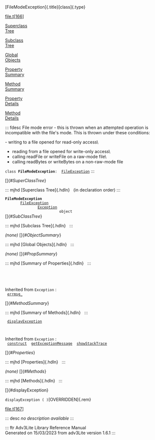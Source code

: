 [FileModeException]{.title}[class]{.type}

[file.t](../file/file.t.html)\[[166](../source/file.t.html#166)\]

[Superclass\
Tree](#_SuperClassTree_)

[Subclass\
Tree](#_SubClassTree_)

[Global\
Objects](#_ObjectSummary_)

[Property\
Summary](#_PropSummary_)

[Method\
Summary](#_MethodSummary_)

[Property\
Details](#_Properties_)

[Method\
Details](#_Methods_)

::: fdesc
File mode error - this is thrown when an attempted operation is
incompatible with the file\'s mode. This is thrown under these
conditions:

\- writing to a file opened for read-only access\
- reading from a file opened for write-only access\
- calling readFile or writeFile on a raw-mode file\
- calling readBytes or writeBytes on a non-raw-mode file

`class `**`FileModeException`**` :   `[`FileException`](../object/FileException.html)
:::

[]{#_SuperClassTree_}

::: mjhd
[Superclass Tree]{.hdln}   (in declaration order)
:::

**`FileModeException`**\
`         `[`FileException`](../object/FileException.html)\
`                 `[`Exception`](../object/Exception.html)\
`                         object`\
[]{#_SubClassTree_}

::: mjhd
[Subclass Tree]{.hdln}  
:::

*(none)* []{#_ObjectSummary_}

::: mjhd
[Global Objects]{.hdln}  
:::

*(none)* []{#_PropSummary_}

::: mjhd
[Summary of Properties]{.hdln}  
:::

` `

` `

Inherited from `Exception` :\
` `[`errmsg_`](../object/Exception.html#errmsg_)`  `

[]{#_MethodSummary_}

::: mjhd
[Summary of Methods]{.hdln}  
:::

` `[`displayException`](#displayException)`  `

` `

Inherited from `Exception` :\
` `[`construct`](../object/Exception.html#construct)`  `[`getExceptionMessage`](../object/Exception.html#getExceptionMessage)`  `[`showStackTrace`](../object/Exception.html#showStackTrace)`  `

[]{#_Properties_}

::: mjhd
[Properties]{.hdln}  
:::

*(none)* []{#_Methods_}

::: mjhd
[Methods]{.hdln}  
:::

[]{#displayException}

`displayException ( )`[OVERRIDDEN]{.rem}

[file.t](../file/file.t.html)\[[167](../source/file.t.html#167)\]

::: desc
*no description available*
:::

::: ftr
Adv3Lite Library Reference Manual\
Generated on 15/03/2023 from adv3Lite version 1.6.1
:::
